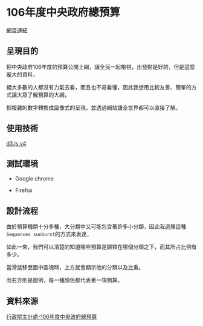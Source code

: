 # 106年度中央政府總預算

[網頁連結](https://ohya1004.github.io/gov_budget)

## 呈現目的

把中央政府106年度的預算公開上網，讓全民一起檢視，出發點是好的，但是這麼龐大的資料，

絕大多數的人都沒有力氣去看，而且也不易看懂，因此我想用比較友善、簡單的方式讓大眾了解預算的大綱，

把複雜的數字轉換成圖像式的呈現，並透過網站讓全世界都可以直接了解。

## 使用技術

[d3.js v4](https://d3js.org/)

## 測試環境

* Google chrome

* Firefox


## 設計流程

由於預算種類十分多種，大分類中又可能包含著許多小分類，因此我選擇這種```Sequences sunburst```的方式來表達，

如此一來，我們可以清楚的知道哪些預算是歸類在哪個分類之下，而其所占比例有多少。

當滑鼠移至圖中區塊時，上方就會顯示他的分類以及比重。

而右方則是圖例，每一種顏色都代表著一項預算。


## 資料來源

[行政院主計處-106年度中央政府總預算](http://www.dgbas.gov.tw/ct.asp?xItem=40176&CtNode=6306&mp=1)
